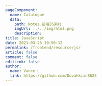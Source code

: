```yaml
---
pageComponent:
  name: Catalogue
  data:
    path: Notes.前端JS素材
    imgUrl: ../../img/html.png
    description:
title: JavaScript
date: 2021-03-25 19:50:12
permalink: /frontend/resource/js/
article: false
comment: false
editLink: false
author:
  name: Vance L
  link: https://github.com/Dovahkiin8625
---
```

